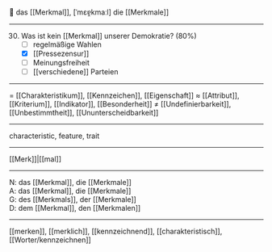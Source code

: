 🔴 das [[Merkmal]], [ˈmɛɐ̯kmaːl]
die [[Merkmale]]

---
30. Was ist kein [[Merkmal]] unserer Demokratie? (80%)
	- [ ] regelmäßige Wahlen
	- [x] [[Pressezensur]]
	- [ ] Meinungsfreiheit
	- [ ] [[verschiedene]] Parteien

---
= [[Charakteristikum]], [[Kennzeichen]], [[Eigenschaft]]
≈ [[Attribut]], [[Kriterium]], [[Indikator]], [[Besonderheit]]
≠ [[Undefinierbarkeit]], [[Unbestimmtheit]], [[Ununterscheidbarkeit]]

---
characteristic, feature, trait

---
[[Merk]]|[[mal]]

---
N: das [[Merkmal]], die [[Merkmale]]  
A: das [[Merkmal]], die [[Merkmale]]  
G: des [[Merkmals]], der [[Merkmale]]  
D: dem [[Merkmal]], den [[Merkmalen]]  

---
[[merken]], [[merklich]], [[kennzeichnend]], [[charakteristisch]], [[Worter/kennzeichnen]]